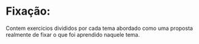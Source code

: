 # Fixação:

Contem exercicios divididos por cada tema abordado como uma proposta realmente de fixar o que foi aprendido naquele tema.